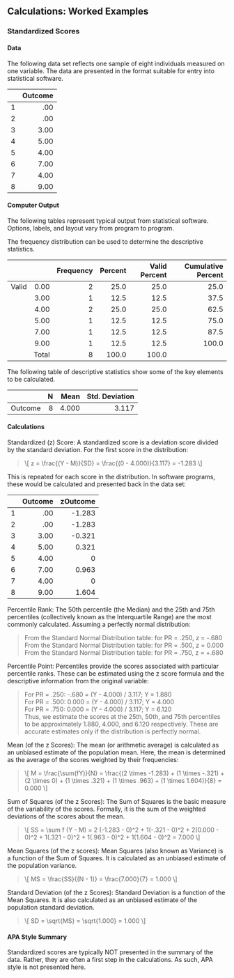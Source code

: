 ## Calculations: Worked Examples

### Standardized Scores

#### Data

The following data set reflects one sample of eight individuals measured on one variable. The data are presented in the format suitable for entry into statistical software.

|     | Outcome |
|-----|--------:|
| 1   | .00     |
| 2   | .00     |
| 3   | 3.00    |
| 4   | 5.00    |
| 5   | 4.00    |
| 6   | 7.00    |
| 7   | 4.00    |
| 8   | 9.00    |

#### Computer Output

The following tables represent typical output from statistical software. Options, labels, and layout vary from program to program.

The frequency distribution can be used to determine the descriptive statistics.

|  |      | Frequency | Percent | Valid Percent | Cumulative Percent |
|:------|----------:|--------:|--------------:|-------------------:|------:|
| Valid | 0.00      | 2       | 25.0          | 25.0               | 25.0  |
|       | 3.00      | 1       | 12.5          | 12.5               | 37.5  |
|       | 4.00      | 2       | 25.0          | 25.0               | 62.5  |
|       | 5.00      | 1       | 12.5          | 12.5               | 75.0  |
|       | 7.00      | 1       | 12.5          | 12.5               | 87.5  |
|       | 9.00      | 1       | 12.5          | 12.5               | 100.0 |
|       | Total     | 8       | 100.0         | 100.0              |       |

The following table of descriptive statistics show some of the key elements to be calculated.

|         | N   | Mean  | Std. Deviation |
|:--------|----:|------:|---------------:|
| Outcome | 8   | 4.000 | 3.117          |

#### Calculations

Standardized (z) Score: A standardized score is a deviation score divided by the standard deviation. For the first score in the distribution:

> \\[ z = \frac{(Y - M)}{SD} = \frac{(0 - 4.000)}{3.117} = -1.283 \\]

This is repeated for each score in the distribution. In software programs, these would be calculated and presented back in the data set:

|     | Outcome | zOutcome |
|-----|--------:|---------:|
| 1   | .00     | -1.283   |
| 2   | .00     | -1.283   |
| 3   | 3.00    | -0.321   |
| 4   | 5.00    | 0.321    |
| 5   | 4.00    | 0        |
| 6   | 7.00    | 0.963    |
| 7   | 4.00    | 0        |
| 8   | 9.00    | 1.604    |

Percentile Rank: The 50th percentile (the Median) and the 25th and 75th percentiles (collectively known as the Interquartile Range) are the most commonly calculated. Assuming a perfectly normal distribution:

> From the Standard Normal Distribution table: for PR = .250, z = -.680  
> From the Standard Normal Distribution table: for PR = .500, z = 0.000  
> From the Standard Normal Distribution table: for PR = .750, z = +.680

Percentile Point: Percentiles provide the scores associated with particular percentile ranks. These can be estimated using the z score formula and the descriptive information from the original variable:

> For PR = .250: -.680 = (Y - 4.000) / 3.117; Y = 1.880  
> For PR = .500: 0.000 = (Y - 4.000) / 3.117; Y = 4.000  
> For PR = .750: 0.000 = (Y - 4.000) / 3.117; Y = 6.120  
> Thus, we estimate the scores at the 25th, 50th, and 75th percentiles to be approximately 1.880, 4.000, and 6.120 respectively. These are accurate estimates only if the distribution is perfectly normal.

Mean (of the z Scores): The mean (or arithmetic average) is calculated as an unbiased estimate of the population mean. Here, the mean is determined as the average of the scores weighted by their frequencies:

> \\[ M = \frac{\sum(fY)}{N} = \frac{(2 \times -1.283) + (1 \times -.321) + (2 \times 0) + (1 \times .321) + (1 \times .963) + (1 \times 1.604)}{8} = 0.000 \\]

Sum of Squares (of the z Scores): The Sum of Squares is the basic measure of the variability of the scores. Formally, it is the sum of the weighted deviations of the scores about the mean.

> \\[ SS = \sum f (Y - M) = 2 (-1.283 - 0)^2 + 1(-.321 - 0)^2 + 2(0.000 - 0)^2 + 1(.321 - 0)^2 + 1(.963 - 0)^2 + 1(1.604 - 0)^2 = 7.000 \\]

Mean Squares (of the z scores): Mean Squares (also known as Variance) is a function of the Sum of Squares. It is calculated as an unbiased estimate of the population variance.

> \\[ MS = \frac{SS}{(N - 1)} = \frac{7.000}{7} = 1.000 \\]

Standard Deviation (of the z Scores): Standard Deviation is a function of the Mean Squares. It is also calculated as an unbiased estimate of the population
standard deviation.

> \\[ SD = \sqrt{MS} = \sqrt{1.000} = 1.000 \\]

#### APA Style Summary

Standardized scores are typically NOT presented in the summary of the data. Rather, they are often a first step in the calculations. As such, APA style is not presented here.

